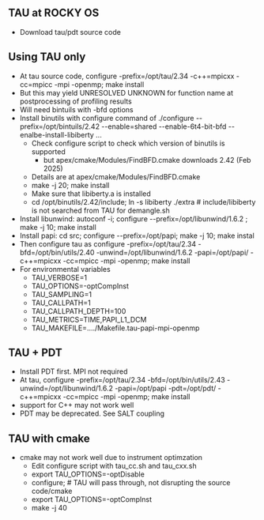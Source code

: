 ## TAU at ROCKY OS
- Download tau/pdt source code

## Using TAU only
- At tau source code, configure -prefix=/opt/tau/2.34 -c++=mpicxx -cc=mpicc -mpi -openmp; make install
- But this may yield UNRESOLVED UNKNOWN for function name at postprocessing of profiling results
- Will need bintuils with -bfd options
- Install binutils with configure command of ./configure --prefix=/opt/bintuils/2.42 --enable=shared --enable-6t4-bit-bfd --enalbe-install-libiberty ...
  - Check configure script to check which version of binutils is supported
    - but apex/cmake/Modules/FindBFD.cmake downloads 2.42 (Feb 2025)
  - Details are at apex/cmake/Modules/FindBFD.cmake
  - make -j 20; make install
  - Make sure that libiberty.a is installed
  - cd /opt/binutils/2.42/include; ln -s libiberty ./extra # include/libiberty is not searched from TAU for demangle.sh
- Install libunwind: autoconf -i; configure --prefix=/opt/libunwind/1.6.2 ; make -j 10; make install
- Install papi: cd src; configure --prefix=/opt/papi; make -j 10; make instal
- Then configure tau as  configure -prefix=/opt/tau/2.34 -bfd=/opt/bin/utils/2.40 -unwind=/opt/libunwind/1.6.2 -papi=/opt/papi/ -c++=mpicxx -cc=mpicc -mpi -openmp; make install
- For environmental variables
  - TAU_VERBOSE=1
  - TAU_OPTIONS=-optCompInst
  - TAU_SAMPLING=1
  - TAU_CALLPATH=1
  - TAU_CALLPATH_DEPTH=100
  - TAU_METRICS=TIME,PAPI_L1_DCM
  - TAU_MAKEFILE=..../Makefile.tau-papi-mpi-openmp

## TAU + PDT
- Install PDT first. MPI not required
- At tau, configure -prefix=/opt/tau/2.34 -bfd=/opt/bin/utils/2.43 -unwind=/opt/libunwind/1.6.2 -papi=/opt/papi -pdt=/opt/pdt/ -c++=mpicxx -cc=mpicc -mpi -openmp; make install
- support for C++ may not work well
- PDT may be deprecated. See SALT coupling

## TAU with cmake
- cmake may not work well due to instrument optimzation
  - Edit configure script with tau_cc.sh and tau_cxx.sh
  - export TAU_OPTIONS=-optDisable
  - configure; # TAU will pass through, not disrupting the source code/cmake
  - export TAU_OPTIONS=-optCompInst
  - make -j 40
